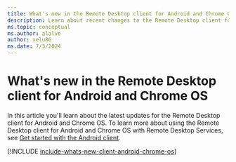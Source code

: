```yaml
---
title: What's new in the Remote Desktop client for Android and Chrome OS - Remote Desktop Services
description: Learn about recent changes to the Remote Desktop client for Android and Chrome OS
ms.topic: conceptual
ms.author: alalve
author: xelu86
ms.date: 7/3/2024
---
```


# What's new in the Remote Desktop client for Android and Chrome OS

In this article you'll learn about the latest updates for the Remote Desktop client for Android and Chrome OS. To learn more about using the Remote Desktop client for Android and Chrome OS with Remote Desktop Services, see [Get started with the Android client](remote-desktop-android.md).

[!INCLUDE [include-whats-new-client-android-chrome-os](~/../windowsserverdocs-pr/articles/includes/include-whats-new-client-android-chrome-os.md)]
